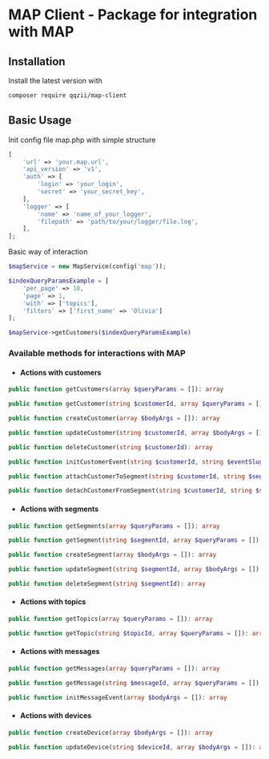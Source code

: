 # MAP Client - Package for integration with MAP

## Installation

Install the latest version with

```bash
composer require qqzii/map-client
```

## Basic Usage

Init config file map.php with simple structure

```php
[
    'url' => 'your.map.url',
    'api_version' => 'v1',
    'auth' => [
        'login' => 'your_login',
        'secret' => 'your_secret_key',
    ],
    'logger' => [
        'name' => 'name_of_your_logger',
        'filepath' => 'path/to/your/logger/file.log',
    ],
];
```

Basic way of interaction

```php
$mapService = new MapService(config('map'));

$indexQueryParamsExample = [
    'per_page' => 10,
    'page' => 1,
    'with' => ['topics'],
    'filters' => ['first_name' => 'Olivia']
];

$mapService->getCustomers($indexQueryParamsExample)
```

### Available methods for interactions with MAP

- #### Actions with customers

```php
public function getCustomers(array $queryParams = []): array
```

```php
public function getCustomer(string $customerId, array $queryParams = []): array
```

```php
public function createCustomer(array $bodyArgs = []): array
```

```php
public function updateCustomer(string $customerId, array $bodyArgs = []): array
```

```php
public function deleteCustomer(string $customerId): array
```

```php
public function initCustomerEvent(string $customerId, string $eventSlug, array $bodyArgs = []): array
```

```php
public function attachCustomerToSegment(string $customerId, string $segmentId): array
```

```php
public function detachCustomerFromSegment(string $customerId, string $segmentId): array
```

- #### Actions with segments

```php
public function getSegments(array $queryParams = []): array
```

```php
public function getSegment(string $segmentId, array $queryParams = []): array
```

```php
public function createSegment(array $bodyArgs = []): array
```

```php
public function updateSegment(string $segmentId, array $bodyArgs = []): array
```

```php
public function deleteSegment(string $segmentId): array
```

- #### Actions with topics

```php
public function getTopics(array $queryParams = []): array
```

```php
public function getTopic(string $topicId, array $queryParams = []): array
```

- #### Actions with messages

```php
public function getMessages(array $queryParams = []): array
```

```php
public function getMessage(string $messageId, array $queryParams = []): array
```

```php
public function initMessageEvent(array $bodyArgs = []): array
```

- #### Actions with devices

```php
public function createDevice(array $bodyArgs = []): array
```

```php
public function updateDevice(string $deviceId, array $bodyArgs = []): array
```
